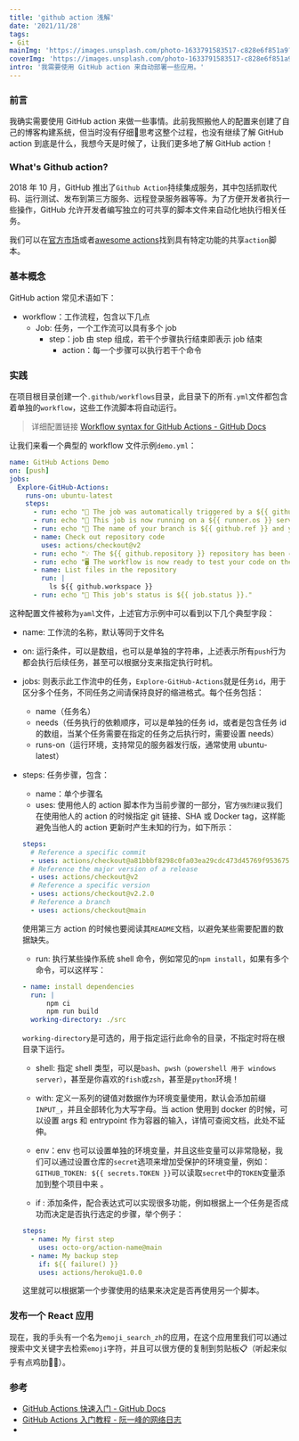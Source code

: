 ```yaml
---
title: 'github action 浅解'
date: '2021/11/28'
tags:
- Git
mainImg: 'https://images.unsplash.com/photo-1633791583517-c828e6f851a9?crop=entropy&cs=tinysrgb&fit=max&fm=jpg&ixid=MnwxNjUyNjZ8MHwxfHJhbmRvbXx8fHx8fHx8fDE2MzgwODk0OTQ&ixlib=rb-1.2.1&q=80&w=1080'
coverImg: 'https://images.unsplash.com/photo-1633791583517-c828e6f851a9?crop=entropy&cs=tinysrgb&fit=max&fm=jpg&ixid=MnwxNjUyNjZ8MHwxfHJhbmRvbXx8fHx8fHx8fDE2MzgwODk0OTQ&ixlib=rb-1.2.1&q=80&w=400'
intro: '我需要使用 GitHub action 来自动部署一些应用。'
---
```


### 前言

我确实需要使用 GitHub action 来做一些事情。此前我照搬他人的配置来创建了自己的博客构建系统，但当时没有仔细🤔思考这整个过程，也没有继续了解 GitHub action 到底是什么，我想今天是时候了，让我们更多地了解 GitHub action！

### What's Github action?

2018 年 10 月，GitHub 推出了`Github Action`持续集成服务，其中包括抓取代码、运行测试、发布到第三方服务、远程登录服务器等等。为了方便开发者执行一些操作，GitHub 允许开发者编写独立的可共享的脚本文件来自动化地执行相关任务。

我们可以在[官方市场](https://github.com/marketplace?type=actions)或者[awesome actions](https://github.com/sdras/awesome-actions)找到具有特定功能的共享`action`脚本。

### 基本概念

GitHub action 常见术语如下：

- workflow：工作流程，包含以下几点
  - Job: 任务，一个工作流可以具有多个 job
    - step：job 由 step 组成，若干个步骤执行结束即表示 job 结束
      - action：每一个步骤可以执行若干个命令

### 实践

在项目根目录创建一个`.github/workflows`目录，此目录下的所有`.yml`文件都包含着单独的`workflow`，这些工作流脚本将自动运行。

> 详细配置链接 [Workflow syntax for GitHub Actions - GitHub Docs](https://docs.github.com/en/actions/learn-github-actions/workflow-syntax-for-github-actions#on) 

让我们来看一个典型的 workflow 文件示例`demo.yml`：

```yaml
name: GitHub Actions Demo
on: [push]
jobs:
  Explore-GitHub-Actions:
    runs-on: ubuntu-latest
    steps:
      - run: echo "🎉 The job was automatically triggered by a ${{ github.event_name }} event."
      - run: echo "🐧 This job is now running on a ${{ runner.os }} server hosted by GitHub!"
      - run: echo "🔎 The name of your branch is ${{ github.ref }} and your repository is ${{ github.repository }}."
      - name: Check out repository code
        uses: actions/checkout@v2
      - run: echo "💡 The ${{ github.repository }} repository has been cloned to the runner."
      - run: echo "🖥️ The workflow is now ready to test your code on the runner."
      - name: List files in the repository
        run: |
          ls ${{ github.workspace }}
      - run: echo "🍏 This job's status is ${{ job.status }}."
```

这种配置文件被称为`yaml`文件，上述官方示例中可以看到以下几个典型字段：

- name: 工作流的名称，默认等同于文件名

- on: 运行条件，可以是数组，也可以是单独的字符串，上述表示所有`push`行为都会执行后续任务，甚至可以根据分支来指定执行时机。

- jobs: 则表示此工作流中的任务，`Explore-GitHub-Actions`就是任务`id`，用于区分多个任务，不同任务之间请保持良好的缩进格式。每个任务包括：

  - name（任务名）
  - needs（任务执行的依赖顺序，可以是单独的任务 id，或者是包含任务 id 的数组，当某个任务需要在指定的任务之后执行时，需要设置 needs）
  - runs-on（运行环境，支持常见的服务器发行版，通常使用 ubuntu-latest）

- steps: 任务步骤，包含：

  - name：单个步骤名
  - uses: 使用他人的 action 脚本作为当前步骤的一部分，官方`强烈建议`我们在使用他人的 action 的时候指定 git 链接、SHA 或 Docker tag，这样能避免当他人的 action 更新时产生未知的行为，如下所示：

  ```yaml
  steps:
    # Reference a specific commit
    - uses: actions/checkout@a81bbbf8298c0fa03ea29cdc473d45769f953675
    # Reference the major version of a release
    - uses: actions/checkout@v2
    # Reference a specific version
    - uses: actions/checkout@v2.2.0
    # Reference a branch
    - uses: actions/checkout@main
  ```

  使用第三方 action 的时候也要阅读其`README`文档，以避免某些需要配置的数据缺失。

  - run: 执行某些操作系统 shell 命令，例如常见的`npm install`，如果有多个命令，可以这样写：

  ```yaml
  - name: install dependencies
  	run: |
  		npm ci
  		npm run build
  	working-directory: ./src
  ```

  `working-directory`是可选的，用于指定运行此命令的目录，不指定时将在根目录下运行。

  - shell: 指定 shell 类型，可以是`bash`、`pwsh（powershell 用于 windows server）`，甚至是你喜欢的`fish`或`zsh`，甚至是`python`环境！
  - with: 定义一系列的键值对数据作为环境变量使用，默认会添加前缀`INPUT_`，并且全部转化为大写字母。当 action 使用到 docker 的时候，可以设置 args 和 entrypoint 作为容器的输入，详情可查阅文档，此处不延伸。
  - env：env 也可以设置单独的环境变量，并且这些变量可以非常隐秘，我们可以通过设置仓库的`secret`选项来增加受保护的环境变量，例如：`GITHUB_TOKEN: ${{ secrets.TOKEN }}`可以读取`secret`中的`TOKEN`变量添加到整个项目中来 。

  - if : 添加条件，配合表达式可以实现很多功能，例如根据上一个任务是否成功而决定是否执行选定的步骤，举个例子：

  ```yaml
  steps:
    - name: My first step
      uses: octo-org/action-name@main
    - name: My backup step
      if: ${{ failure() }}
      uses: actions/heroku@1.0.0
  ```

  ​	这里就可以根据第一个步骤使用的结果来决定是否再使用另一个脚本。


### 发布一个 React 应用

现在，我的手头有一个名为`emoji_search_zh`的应用，在这个应用里我们可以通过搜索中文关键字去检索`emoji`字符，并且可以很方便的复制到剪贴板📋（听起来似乎有点鸡肋👦🏻）。





### 参考

- [GitHub Actions 快速入门 - GitHub Docs](https://docs.github.com/cn/actions/quickstart)
- [GitHub Actions 入门教程 - 阮一峰的网络日志](https://www.ruanyifeng.com/blog/2019/09/getting-started-with-github-actions.html)
- 
